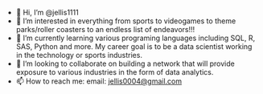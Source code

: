 - 👋 Hi, I’m @jellis1111
- 👀 I’m interested in everything from sports to videogames to theme parks/roller coasters to an endless list of endeavors!!!
- 🌱 I’m currently learning various programing languages including SQL, R, SAS, Python and more. My career goal is to be a data scientist working in the technology or sports industries.
- 💞️ I’m looking to collaborate on building a network that will provide exposure to various industries in the form of data analytics.
- 📫 How to reach me: 
  email: jellis0004@gmail.com 

<!---
jellis1111/jellis1111 is a ✨ special ✨ repository because its `README.md` (this file) appears on your GitHub profile.
You can click the Preview link to take a look at your changes.
--->
